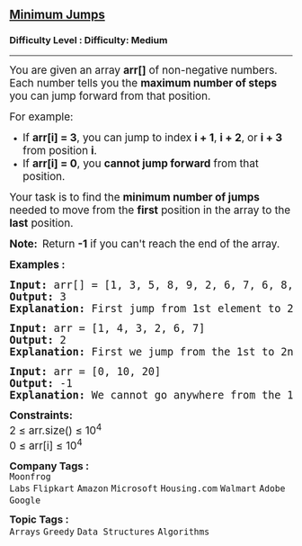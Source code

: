 <h2><a href="https://www.geeksforgeeks.org/problems/minimum-number-of-jumps-1587115620/1?page=1&category=Arrays,CPP&sortBy=submissions">Minimum Jumps</a></h2><h3>Difficulty Level : Difficulty: Medium</h3><hr><div class="problems_problem_content__Xm_eO"><p><span style="font-size: 14pt;">You are given an array <strong>arr[]</strong> of non-negative numbers. Each number tells you the <strong>maximum number of steps</strong> you can jump forward from that position.</span></p>
<p><span style="font-size: 14pt;">For example:</span></p>
<ul>
<li><span style="font-size: 18.6667px;">If <strong>arr[i] = 3</strong>, you can jump to index <strong>i + 1</strong>, <strong>i + 2</strong>, or <strong>i + 3</strong> from position <strong>i</strong>.</span></li>
<li><span style="font-size: 14pt;">If&nbsp;<strong>arr[i] = 0</strong>, you <strong>cannot jump forward</strong> from that position.</span></li>
</ul>
<p><span style="font-size: 14pt;">Your task is to find the <strong>minimum number of jumps</strong> needed to move from the <strong>first</strong> position in the array to the <strong>last</strong> position.</span></p>
<p><span style="font-size: 14pt;"><strong>Note:&nbsp; </strong>Return <strong>-1</strong> if you can't reach the end of the array.</span></p>
<p><span style="font-size: 14pt;"><strong>Examples :&nbsp;</strong> </span></p>
<pre><span style="font-size: 14pt;"><strong>Input: </strong>arr[] = [1, 3, 5, 8, 9, 2, 6, 7, 6, 8, 9]
<strong>Output:</strong> 3 
<strong>Explanation: </strong>First jump from 1st element to 2nd element with value 3. From here we jump to 5th element with value 9, and from here we will jump to the last. </span></pre>
<pre><span style="font-size: 14pt;"><strong>Input: </strong>arr = [1, 4, 3, 2, 6, 7]<br><strong>Output:</strong> 2 
<strong>Explanation: </strong>First we jump from the 1st to 2nd element and then jump to the last element.</span></pre>
<pre><span style="font-size: 14pt;"><strong>Input: </strong>arr = [0, 10, 20]<br><strong>Output:</strong> -1
<strong>Explanation: </strong>We cannot go anywhere from the 1st element.
</span></pre>
<p><span style="font-size: 14pt;"><strong>Constraints:</strong><br>2 ≤ arr.size() ≤ 10<sup>4<br></sup>0 ≤ arr[i] ≤ 10<sup>4</sup></span></p></div><p><span style=font-size:18px><strong>Company Tags : </strong><br><code>Moonfrog Labs</code>&nbsp;<code>Flipkart</code>&nbsp;<code>Amazon</code>&nbsp;<code>Microsoft</code>&nbsp;<code>Housing.com</code>&nbsp;<code>Walmart</code>&nbsp;<code>Adobe</code>&nbsp;<code>Google</code>&nbsp;<br><p><span style=font-size:18px><strong>Topic Tags : </strong><br><code>Arrays</code>&nbsp;<code>Greedy</code>&nbsp;<code>Data Structures</code>&nbsp;<code>Algorithms</code>&nbsp;